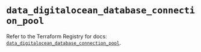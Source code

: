 # `data_digitalocean_database_connection_pool`

Refer to the Terraform Registry for docs: [`data_digitalocean_database_connection_pool`](https://registry.terraform.io/providers/digitalocean/digitalocean/2.58.0/docs/data-sources/database_connection_pool).
